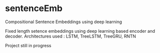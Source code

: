 # sentenceEmb
Compositional Sentence Embeddings using deep learning

Fixed length setence embeddings using deep learning based encoder and decoder. Architectures used : LSTM, TreeLSTM, TreeGRU, RNTN

Project still in progress
